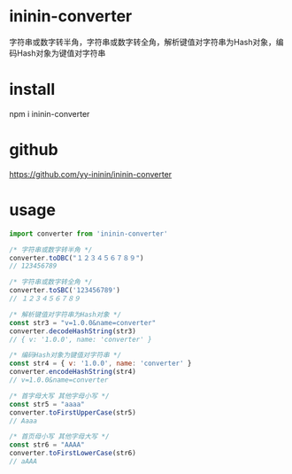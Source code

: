 # ininin-converter
字符串或数字转半角，字符串或数字转全角，解析键值对字符串为Hash对象，编码Hash对象为键值对字符串

# install
npm i ininin-converter

# github
https://github.com/yy-ininin/ininin-converter

# usage
```javascript
import converter from 'ininin-converter'

/* 字符串或数字转半角 */
converter.toDBC("１２３４５６７８９")
// 123456789

/* 字符串或数字转全角 */
converter.toSBC('123456789')
// １２３４５６７８９

/* 解析键值对字符串为Hash对象 */
const str3 = "v=1.0.0&name=converter"
converter.decodeHashString(str3)
// { v: '1.0.0', name: 'converter' }

/* 编码Hash对象为键值对字符串 */
const str4 = { v: '1.0.0', name: 'converter' }
converter.encodeHashString(str4)
// v=1.0.0&name=converter

/* 首字母大写 其他字母小写 */
const str5 = "aaaa"
converter.toFirstUpperCase(str5)
// Aaaa

/* 首页母小写 其他字母大写 */
const str6 = "AAAA"
converter.toFirstLowerCase(str6)
// aAAA
